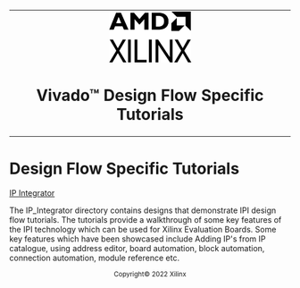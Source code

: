 <table width="100%">
 <tr width="100%">
    <td align="center"><img src="https://github.com/Xilinx/Image-Collateral/blob/main/xilinx-logo.png?raw=true" width="30%"/><h1>Vivado™ Design Flow Specific Tutorials</h1>
    </td>
 </tr>
</table>

# Design Flow Specific Tutorials



[IP Integrator](./IP_Integrator/)

The IP_Integrator directory contains designs that demonstrate IPI design flow tutorials. The tutorials provide a walkthrough of some key features of the IPI technology which can be used for Xilinx Evaluation Boards. Some key features which have been showcased include Adding IP's from IP catalogue, using address editor, board automation, block automation, connection automation, module reference etc.

<p align="center"><sup>Copyright&copy; 2022 Xilinx</sup></p>

